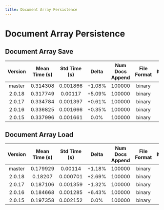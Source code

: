 ```yaml
---
title: Document Array Persistence
---
```

# Document Array Persistence

## Document Array Save

| Version | Mean Time (s) | Std Time (s) | Delta | Num Docs Append | File Format | Iterations |
| :---: | :---: | :---: | :---: | :---: | :---: | :---: |
| master | 0.314308 | 0.001866 | +1.08% | 100000 | binary | 5 |
| 2.0.18 | 0.317749 | 0.00117 | +5.09% | 100000 | binary | 5 |
| 2.0.17 | 0.334784 | 0.001397 | +0.61% | 100000 | binary | 5 |
| 2.0.16 | 0.336825 | 0.001666 | +0.35% | 100000 | binary | 5 |
| 2.0.15 | 0.337996 | 0.001661 | 0.0% | 100000 | binary | 5 |
## Document Array Load

| Version | Mean Time (s) | Std Time (s) | Delta | Num Docs Append | File Format | Iterations |
| :---: | :---: | :---: | :---: | :---: | :---: | :---: |
| master | 0.179929 | 0.00114 | +1.18% | 100000 | binary | 5 |
| 2.0.18 | 0.18207 | 0.000701 | +2.69% | 100000 | binary | 5 |
| 2.0.17 | 0.187106 | 0.001359 | -1.32% | 100000 | binary | 5 |
| 2.0.16 | 0.184668 | 0.001285 | +6.43% | 100000 | binary | 5 |
| 2.0.15 | 0.197358 | 0.002152 | 0.0% | 100000 | binary | 5 |
